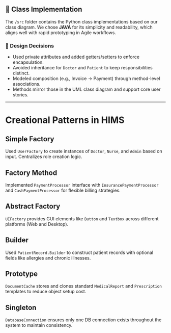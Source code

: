 ## 🧪 Class Implementation

The `/src` folder contains the Python class implementations based on our class diagram. We chose **JAVA** for its simplicity and readability, which aligns well with rapid prototyping in Agile workflows.

### 🔧 Design Decisions
- Used private attributes and added getters/setters to enforce encapsulation.
- Avoided inheritance for `Doctor` and `Patient` to keep responsibilities distinct.
- Modeled composition (e.g., Invoice → Payment) through method-level associations.
- Methods mirror those in the UML class diagram and support core user stories.

---
# Creational Patterns in HIMS

## Simple Factory
Used `UserFactory` to create instances of `Doctor`, `Nurse`, and `Admin` based on input. Centralizes role creation logic.

## Factory Method
Implemented `PaymentProcessor` interface with `InsurancePaymentProcessor` and `CashPaymentProcessor` for flexible billing strategies.

## Abstract Factory
`UIFactory` provides GUI elements like `Button` and `Textbox` across different platforms (Web and Desktop).

## Builder
Used `PatientRecord.Builder` to construct patient records with optional fields like allergies and chronic illnesses.

## Prototype
`DocumentCache` stores and clones standard `MedicalReport` and `Prescription` templates to reduce object setup cost.

## Singleton
`DatabaseConnection` ensures only one DB connection exists throughout the system to maintain consistency.


